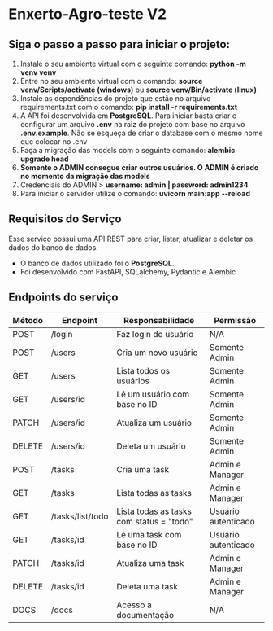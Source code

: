 # Enxerto-Agro-teste V2
## Siga o passo a passo para iniciar o projeto:
 1. Instale o seu ambiente virtual com o seguinte comando: **python -m venv venv**
 2. Entre no seu ambiente virtual com o comando: **source venv/Scripts/activate (windows)** ou **source venv/Bin/activate (linux)**
 3. Instale as dependências do projeto que estão no arquivo requirements.txt com o comando: **pip install -r requirements.txt**
 4. A API foi desenvolvida em  **PostgreSQL**. Para iniciar basta criar e configurar um arquivo  **.env** na raiz do projeto com base no arquivo  **.env.example**. Não se esqueça de criar o database com o mesmo nome que colocar no .env
 5. Faça a migração das models com o seguinte comando: **alembic upgrade head**
 6. **Somente o ADMIN consegue criar outros usuários. O ADMIN é criado no momento da migração das models**
 7. Credenciais do ADMIN > **username: admin | password: admin1234**
 8. Para iniciar o servidor utilize o comando: **uvicorn main:app --reload**

## Requisitos do Serviço

Esse serviço possui uma API REST para criar, listar, atualizar e deletar os dados do banco de dados.

- O banco de dados utilizado foi  o **PostgreSQL**.
- Foi desenvolvido com FastAPI, SQLalchemy, Pydantic e Alembic

## Endpoints do serviço

| Método | Endpoint             | Responsabilidade                               | Permissão           |
| ------ | -------------------- | ---------------------------------------------- | ------------------- |
| POST   | /login               | Faz login do usuário                           | N/A                 |
| POST   | /users               | Cria um novo usuário                           | Somente Admin       |
| GET    | /users               | Lista todos os usuários                        | Somente Admin       |
| GET    | /users/id            | Lê um usuário com base no ID                   | Somente Admin       |
| PATCH  | /users/id            | Atualiza um usuário                            | Somente Admin       | 
| DELETE | /users/id            | Deleta um usuário                              | Somente Admin       |
| POST   | /tasks               | Cria uma task                                  | Admin e Manager     |
| GET    | /tasks               | Lista todas as tasks                           | Admin e Manager     |
| GET    | /tasks/list/todo     | Lista todas as tasks com status = "todo"       | Usuário autenticado |
| GET    | /tasks/id            | Lê uma task com base no ID                     | Usuário autenticado |
| PATCH  | /tasks/id            | Atualiza uma task                              | Admin e Manager     |
| DELETE | /tasks/id            | Deleta uma task                                | Admin e Manager     |
| DOCS   | /docs                | Acesso a documentação                          | N/A                 |
